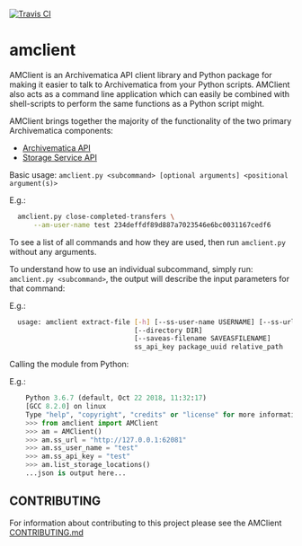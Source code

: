 [![Travis CI](https://travis-ci.org/artefactual-labs/amclient.svg?branch=master)](https://travis-ci.org/artefactual-labs/amclient)

# amclient

AMClient is an Archivematica API client library and Python package for making
it easier to talk to Archivematica from your Python scripts. AMClient also acts
as a command line application which can easily be combined with shell-scripts
to perform the same functions as a Python script might.

AMClient brings together the majority of the functionality of the two primary
Archivematica components:

* [Archivematica API][archivematica-api]
* [Storage Service API][storage-service-api]

Basic usage:
    `amclient.py <subcommand> [optional arguments] <positional argument(s)>`

  E.g.:
  ```bash
    amclient.py close-completed-transfers \
        --am-user-name test 234deffdf89d887a7023546e6bc0031167cedf6
  ```

To see a list of all commands and how they are used, then run `amclient.py`
without any arguments.

To understand how to use an individual subcommand, simply run:
`amclient.py <subcommand>`, the output will describe the input parameters for
that command:

  E.g.:
  ```bash
    usage: amclient extract-file [-h] [--ss-user-name USERNAME] [--ss-url URL]
                                 [--directory DIR]
                                 [--saveas-filename SAVEASFILENAME]
                                 ss_api_key package_uuid relative_path
  ```

Calling the module from Python:

  E.g.:
```python
    Python 3.6.7 (default, Oct 22 2018, 11:32:17)
    [GCC 8.2.0] on linux
    Type "help", "copyright", "credits" or "license" for more information.
    >>> from amclient import AMClient
    >>> am = AMClient()
    >>> am.ss_url = "http://127.0.0.1:62081"
    >>> am.ss_user_name = "test"
    >>> am.ss_api_key = "test"
    >>> am.list_storage_locations()
    ...json is output here...
```

## CONTRIBUTING

For information about contributing to this project please see the AMClient
[CONTRIBUTING.md][contributing]

[archivematica-api]: https://wiki.archivematica.org/Archivematica_API
[storage-service-api]: https://wiki.archivematica.org/Storage_Service_API
[contributing]: CONTRIBUTING.md
